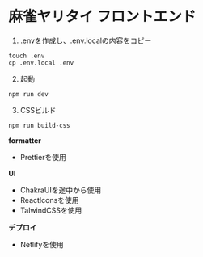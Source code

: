 # 麻雀ヤリタイ フロントエンド

1. .envを作成し、.env.localの内容をコピー

```
touch .env
cp .env.local .env
```

2. 起動

```
npm run dev
```

3. CSSビルド

```
npm run build-css
```

**formatter**

- Prettierを使用

**UI**

- ChakraUIを途中から使用
- ReactIconsを使用
- TalwindCSSを使用

**デプロイ**

- Netlifyを使用
